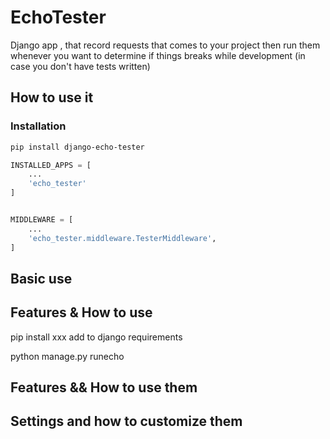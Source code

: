 # EchoTester

Django app , that record requests that comes to your project then run them whenever you want to determine if things breaks while development (in case you don't have tests written)

## How to use it

### Installation

```bash
pip install django-echo-tester
```

```python
INSTALLED_APPS = [
    ...    
    'echo_tester'
]
```

```python

MIDDLEWARE = [
    ...
    'echo_tester.middleware.TesterMiddleware',
]

```




## Basic use


## Features & How to use
pip install xxx
add to django requirements

python manage.py runecho





## Features && How to use them
## Settings and how to customize them
